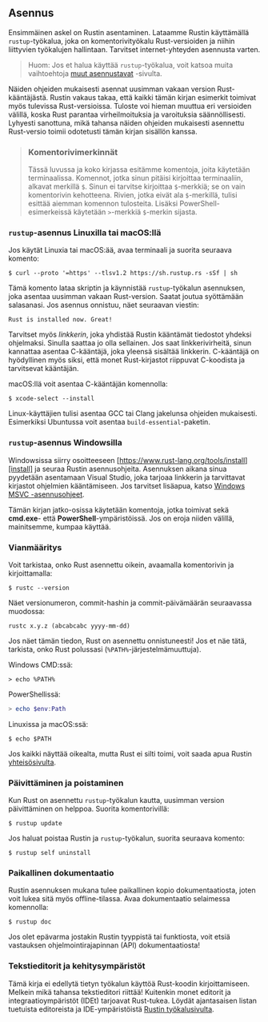 ## Asennus

Ensimmäinen askel on Rustin asentaminen. Lataamme Rustin käyttämällä `rustup`-työkalua, joka on komentorivityökalu Rust-versioiden ja niihin liittyvien työkalujen hallintaan. Tarvitset internet-yhteyden asennusta varten.

> Huom: Jos et halua käyttää `rustup`-työkalua, voit katsoa muita vaihtoehtoja [muut asennustavat][otherinstall] -sivulta.

Näiden ohjeiden mukaisesti asennat uusimman vakaan version Rust-kääntäjästä. Rustin vakaus takaa, että kaikki tämän kirjan esimerkit toimivat myös tulevissa Rust-versioissa. Tuloste voi hieman muuttua eri versioiden välillä, koska Rust parantaa virheilmoituksia ja varoituksia säännöllisesti. Lyhyesti sanottuna, mikä tahansa näiden ohjeiden mukaisesti asennettu Rust-versio toimii odotetusti tämän kirjan sisällön kanssa.

> ### Komentorivimerkinnät
>
> Tässä luvussa ja koko kirjassa esitämme komentoja, joita käytetään terminaalissa. Komennot, jotka sinun pitäisi kirjoittaa terminaaliin, alkavat merkillä `$`. Sinun ei tarvitse kirjoittaa `$`-merkkiä; se on vain komentorivin kehotteena. Rivien, jotka eivät ala `$`-merkillä, tulisi esittää aiemman komennon tulosteita. Lisäksi PowerShell-esimerkeissä käytetään `>`-merkkiä `$`-merkin sijasta.

### `rustup`-asennus Linuxilla tai macOS:llä

Jos käytät Linuxia tai macOS:ää, avaa terminaali ja suorita seuraava komento:

```console
$ curl --proto '=https' --tlsv1.2 https://sh.rustup.rs -sSf | sh
```

Tämä komento lataa skriptin ja käynnistää `rustup`-työkalun asennuksen, joka asentaa uusimman vakaan Rust-version. Saatat joutua syöttämään salasanasi. Jos asennus onnistuu, näet seuraavan viestin:

```text
Rust is installed now. Great!
```

Tarvitset myös _linkkerin_, joka yhdistää Rustin kääntämät tiedostot yhdeksi ohjelmaksi. Sinulla saattaa jo olla sellainen. Jos saat linkkerivirheitä, sinun kannattaa asentaa C-kääntäjä, joka yleensä sisältää linkkerin. C-kääntäjä on hyödyllinen myös siksi, että monet Rust-kirjastot riippuvat C-koodista ja tarvitsevat kääntäjän.

macOS:llä voit asentaa C-kääntäjän komennolla:

```console
$ xcode-select --install
```

Linux-käyttäjien tulisi asentaa GCC tai Clang jakelunsa ohjeiden mukaisesti. Esimerkiksi Ubuntussa voit asentaa `build-essential`-paketin.

### `rustup`-asennus Windowsilla

Windowsissa siirry osoitteeseen [https://www.rust-lang.org/tools/install][install] ja seuraa Rustin asennusohjeita. Asennuksen aikana sinua pyydetään asentamaan Visual Studio, joka tarjoaa linkkerin ja tarvittavat kirjastot ohjelmien kääntämiseen. Jos tarvitset lisäapua, katso [Windows MSVC -asennusohjeet][msvc].

Tämän kirjan jatko-osissa käytetään komentoja, jotka toimivat sekä **cmd.exe**- että **PowerShell**-ympäristöissä. Jos on eroja niiden välillä, mainitsemme, kumpaa käyttää.

### Vianmääritys

Voit tarkistaa, onko Rust asennettu oikein, avaamalla komentorivin ja kirjoittamalla:

```console
$ rustc --version
```

Näet versionumeron, commit-hashin ja commit-päivämäärän seuraavassa muodossa:

```text
rustc x.y.z (abcabcabc yyyy-mm-dd)
```

Jos näet tämän tiedon, Rust on asennettu onnistuneesti! Jos et näe tätä, tarkista, onko Rust polussasi (`%PATH%`-järjestelmämuuttuja).

Windows CMD:ssä:

```console
> echo %PATH%
```

PowerShellissä:

```powershell
> echo $env:Path
```

Linuxissa ja macOS:ssä:

```console
$ echo $PATH
```

Jos kaikki näyttää oikealta, mutta Rust ei silti toimi, voit saada apua Rustin [yhteisösivulta][community].

### Päivittäminen ja poistaminen

Kun Rust on asennettu `rustup`-työkalun kautta, uusimman version päivittäminen on helppoa. Suorita komentorivillä:

```console
$ rustup update
```

Jos haluat poistaa Rustin ja `rustup`-työkalun, suorita seuraava komento:

```console
$ rustup self uninstall
```

### Paikallinen dokumentaatio

Rustin asennuksen mukana tulee paikallinen kopio dokumentaatiosta, joten voit lukea sitä myös offline-tilassa. Avaa dokumentaatio selaimessa komennolla:

```console
$ rustup doc
```

Jos olet epävarma jostakin Rustin tyyppistä tai funktiosta, voit etsiä vastauksen ohjelmointirajapinnan (API) dokumentaatiosta!

### Tekstieditorit ja kehitysympäristöt

Tämä kirja ei edellytä tietyn työkalun käyttöä Rust-koodin kirjoittamiseen. Melkein mikä tahansa tekstieditori riittää! Kuitenkin monet editorit ja integraatioympäristöt (IDEt) tarjoavat Rust-tukea. Löydät ajantasaisen listan tuetuista editoreista ja IDE-ympäristöistä [Rustin työkalusivulta][tools].

[otherinstall]: https://forge.rust-lang.org/infra/other-installation-methods.html
[install]: https://www.rust-lang.org/tools/install
[msvc]: https://rust-lang.github.io/rustup/installation/windows-msvc.html
[community]: https://www.rust-lang.org/community
[tools]: https://www.rust-lang.org/tools

